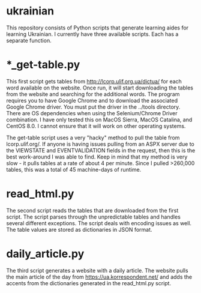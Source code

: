 # ukrainian
This repository consists of Python scripts that generate learning aides for learning Ukrainian. I currently have three available scripts. Each has a separate function.
# *_get-table.py
This first script gets tables from http://lcorp.ulif.org.ua/dictua/ for each word available on the website. Once run, it will start downloading the tables from the website and searching for the additional words. The program requires you to have Google Chrome and to download the associated Google Chrome driver. You must put the driver in the ../tools directory. There are OS dependencies when using the Selenium/Chrome Driver combination. I have only tested this on MacOS Sierra, MacOS Catalina, and CentOS 8.0. I cannot ensure that it will work on other operating systems.

The get-table script uses a very "hacky" method to pull the table from lcorp.ulif.org/. If anyone is having issues pulling from an ASPX server due to the VIEWSTATE and EVENTVALIDATION fields in the request, then this is the best work-around I was able to find. Keep in mind that my method is very slow - it pulls tables at a rate of about 4 per minute. Since I pulled >260,000 tables, this was a total of 45 machine-days of runtime.
# read_html.py
The second script reads the tables that are downloaded from the first script. The script parses through the unpredictable tables and handles several different exceptions. The script deals with encoding issues as well. The table values are stored as dictionaries in JSON format.
# daily_article.py
The third script generates a website with a daily article. The website pulls the main article of the day from https://ua.korrespondent.net/ and adds the accents from the dictionaries generated in the read_html.py script.
